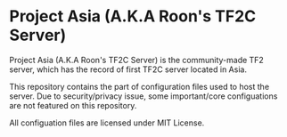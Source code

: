 # Project Asia (A.K.A Roon's TF2C Server)
Project Asia (A.K.A Roon's TF2C Server) is the community-made TF2 server, which has the record of first TF2C server located in Asia.

This repository contains the part of configuration files used to host the server. Due to security/privacy issue, some important/core configuations are not featured on this repository.

All configuation files are licensed under MIT License.
